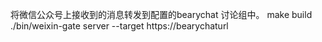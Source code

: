 将微信公众号上接收到的消息转发到配置的bearychat 讨论组中。
make build
./bin/weixin-gate server --target https://bearychaturl